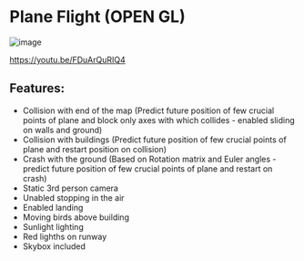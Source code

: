 # Plane Flight (OPEN GL)

![image](https://user-images.githubusercontent.com/72743103/126155814-f281ab67-7f68-4212-a9e3-c8720f86c46f.png)

https://youtu.be/FDuArQuRIQ4

## Features:
- Collision with end of the map (Predict future position of few crucial points of plane and block only axes with which collides - enabled sliding on walls and ground)
- Collision with buildings (Predict future position of few crucial points of plane and restart position on collision)
- Crash with the ground (Based on Rotation matrix and Euler angles - predict future position of few crucial points of plane and restart on crash)
- Static 3rd person camera
- Unabled stopping in the air
- Enabled landing
- Moving birds above building
- Sunlight lighting
- Red lighths on runway
- Skybox included
